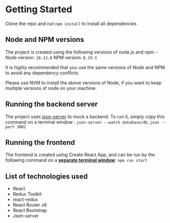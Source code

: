 # Getting Started
Clone the repo and run `npm install` to install all dependencies

## Node and NPM versions
The project is created using the following versions of node.js and npm -
Node version: `18.13.0`
NPM version: `8.19.3`

It is highly recommended that you use the same versions of Node and NPM to avoid any dependency conflicts. 

Please use NVM to install the above versions of Node, if you want to keep multiple versions of node on your machine.

## Running the backend server

The project uses [json-server](https://github.com/typicode/json-server) to mock a backend. To run it, simply copy this command on a terminal window : `json-server --watch database/db.json --port 3001`

## Running the frontend
The frontend is created using Create React App, and can be run by the following command on a <u>**separate terminal window**</u>: `npm run start`

## List of technologies used
* React
* Redux Toolkit
* react-redux
* React Router v6
* React Bootstrap
* Json-server

